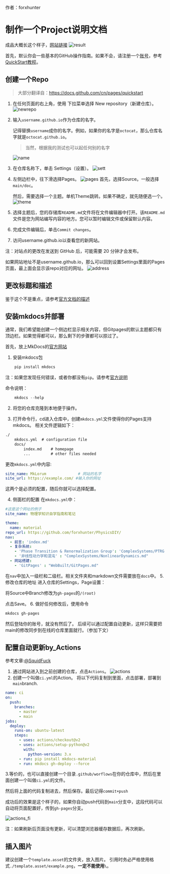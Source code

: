 作者：forxhunter

# 制作一个Project说明文档
成品大概长这个样子，[网站链接](https://forxhunter.github.io/PhysicsDIY/WebBuilt/GitPages/)
![result](./GitPages.asset/result.png)

首先，默认你会一些基本的GitHub操作指南。如果不会，请注册一个[账号](github.com)，参考[QuickStart教程](https://docs.github.com/cn/get-started/quickstart)。

## 创建一个Repo
> 大部分翻译自：https://docs.github.com/cn/pages/quickstart
1. 在任何页面的右上角，使用  下拉菜单选择 New repository（新建仓库）。
    ![newrepo](./GitPages.asset/create-repository-name-pages.png)

2. 输入`username.github.io`作为仓库的名字。

    记得替换`username`成你的名字。例如，如果你的名字是`octocat`，那么仓库名字就是`octocat.github.io`。
    > 当然，根据我的测试也可以起任何别的名字

    ![name](./GitPages.asset/create-repository-name-pages.png)
3. 在仓库名称下，单击 Settings（设置）。
    ![sett](./GitPages.asset/repo-actions-settings.png)
4. 左侧边栏中，往下滑选择Pages。
    ![pages](./GitPages.asset/pages.png)
    首先，选择Source。一般选择`main/doc`。

    然后，需要选择一个主题。单机Theme跳转。如果不确定，就先随便选一个。
    ![theme](./GitPages.asset/select-theme.png)
5. 选择主题后，您的存储库`README.md`文件将在文件编辑器中打开。该`README.md`文件是您为网站编写内容的地方。您可以暂时编辑文件或保留默认内容。
6. 完成文件编辑后，单击`Commit changes`。
7. 访问username.github.io以查看您的新网站。
    
注：对站点的更改在发送到 GitHub 后，可能需要 20 分钟才会发布。

如果网站地址不是username.github.io，那么可以回到设置Settings里面的Pages页面，最上面会显示该repo对应的网址。
![address](./GitPages.asset/address_show.png)

## 更改标题和描述
鉴于这个不是重点，请参考[官方文档的描述](https://docs.github.com/cn/pages/quickstart#changing-the-title-and-description)

## 安装mkdocs并部署
通常，我们希望能创建一个侧边栏显示相关内容，但Gitpages的默认主题都只有顶边栏。如果觉得都可以，那么剩下的步骤都可以掠过了。

首先，放上MkDocs的[官方网站](https://www.mkdocs.org/getting-started/)

1. 安装mkdocs包
``` powershell
    pip install mkdocs
```
注：如果您发现任何错误，或者你都没有`pip`。请参考[官方说明](mkdocs.org/user-guide/installation/)

命令说明：
```powershell
    mkdocs --help
```
2. 将您的仓库克隆到本地便于操作。

3. 打开命令行，cd进入仓库中，创建`mkdocs.yml`文件使得你的Pages支持mkdocs。
相关文件逻辑如下：
``` markdown
./
    mkdocs.yml  # configuration file
    docs/
        index.md    # homepage
        ...         # other files needed
```
更改`mkdocs.yml`中内容:
```yml
site_name: MkLorum              # 网站的名字
site_url: https://example.com/ #输入你的网址
```
这两个是必须的配置，随后你就可以选择配置。

4. 侧面栏的配置
在`mkdocs.yml`中：
```yml
#这是这个网址的例子
site_name: 物理学知识自学指南和笔记

theme:
  name: material
repo_url: https://github.com/forxhunter/PhysicsDIY/
nav:
  - 前言: 'index.md'
  - 复杂系统: 
    - 'Phase Transition & Renormalization Group': 'ComplexSystems/PTRG.md'
    - '非线性动力学和混沌' : "ComplexSystems/NonlinearDynamics.md"
  - 网站搭建:
    - 'GitPages' : "WebBuilt/GitPages.md"
```
在`nav`中加入一级栏和二级栏。相关文件夹和markdown文件需要放在`docs`中。
5. 修改仓库的地址
进入仓库的Settings，Page设置：

将Source中Branch修改为`gh-pages`的`/(root)`

点击Save。
6. 做好任何修改后，使用命令
```powershell
mkdocs gh-pages
```
然后登陆你的账号，就没有然后了。
后续可以通过配置自动更新，这样只需要把main的修改同步到在线的仓库里面就行。（参加下文）
## 配置自动更新by_Actions
参考文章:[@SquidFuck](https://squidfunk.github.io/mkdocs-material/publishing-your-site/)
1. 通过网站进入到之前创建的仓库，点击`Actions`。
![actions](./GitPages.asset/actions.png)
2. 创建一个叫做`ci.yml`的Action。
将以下代码复制到里面，点击部署，部署到`main`branch.
```yml
name: ci 
on:
  push:
    branches: 
      - master
      - main
jobs:
  deploy:
    runs-on: ubuntu-latest
    steps:
      - uses: actions/checkout@v2
      - uses: actions/setup-python@v2
        with:
          python-version: 3.x
      - run: pip install mkdocs-material 
      - run: mkdocs gh-deploy --force

```

3.等价的，也可以直接创建一个目录`.github/worflows`在你的仓库中，然后在里面创建一个叫做`ci.yml`的文件。

然后将上面的代码复制进去，然后保存。最后记得`commit+push`

成功后的效果是这个样子的，如果你自动push代码到`main`分支中，这段代码可以自动将页面配置好，传到`gh-pages`分支。

![actions_fi](./GitPages.asset/action_finished.png)

注：如果刷新后页面没有更新，可以清楚浏览器缓存数据后，再次刷新。
## 插入图片
建议创建一个`template.asset`的文件夹，放入图片。
引用时务必严格使用格式`./template.asset/example.png`，**一定不能使用`\`**。
